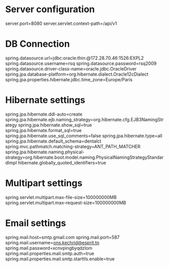 # Server configuration
server.port=8080
server.servlet.context-path=/api/v1

# DB Connection
spring.datasource.url=jdbc:oracle:thin:@172.28.70.46:1526:EXPL2
spring.datasource.username=rsq
spring.datasource.password=rsq2009
spring.datasource.driver-class-name=oracle.jdbc.OracleDriver
spring.jpa.database-platform=org.hibernate.dialect.Oracle12cDialect
spring.jpa.properties.hibernate.jdbc.time_zone=Europe/Paris

# Hibernate settings
spring.jpa.hibernate.ddl-auto=create
spring.jpa.hibernate.ejb.naming_strategy=org.hibernate.cfg.EJB3NamingStrategy
spring.jpa.hibernate.show_sql=true
spring.jpa.hibernate.format_sql=true
spring.jpa.hibernate.use_sql_comments=false
spring.jpa.hibernate.type=all
spring.jpa.hibernate.default_schema=dentalct
spring.mvc.pathmatch.matching-strategy=ANT_PATH_MATCHER
spring.jpa.hibernate.naming.physical-strategy=org.hibernate.boot.model.naming.PhysicalNamingStrategyStandardImpl
hibernate.globally_quoted_identifiers=true

# Multipart settings
spring.servlet.multipart.max-file-size=100000000MB
spring.servlet.multipart.max-request-size=100000000MB

# Email settings
spring.mail.host=smtp.gmail.com
spring.mail.port=587
spring.mail.username=ons.kechrid@esprit.tn
spring.mail.password=xcnvpingbyqdzlom
spring.mail.properties.mail.smtp.auth=true
spring.mail.properties.mail.smtp.starttls.enable=true
